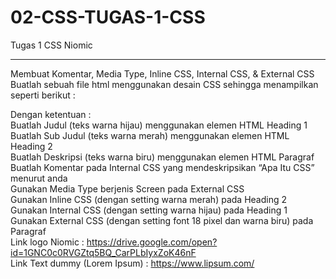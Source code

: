 # 02-CSS-TUGAS-1-CSS
Tugas 1 CSS Niomic
<hr>
Membuat Komentar, Media Type, Inline CSS, Internal CSS, & External CSS <br>
Buatlah sebuah file html menggunakan desain CSS sehingga menampilkan seperti berikut : <br>

Dengan ketentuan : <br>
Buatlah Judul (teks warna hijau) menggunakan elemen HTML Heading 1 <br>
Buatlah Sub Judul (teks warna merah) menggunakan elemen HTML Heading 2 <br>
Buatlah Deskripsi (teks warna biru) menggunakan elemen HTML Paragraf <br>
Buatlah Komentar pada Internal CSS yang mendeskripsikan “Apa Itu CSS” menurut anda <br>
Gunakan Media Type berjenis Screen pada External CSS <br>
Gunakan Inline CSS (dengan setting warna merah) pada Heading 2 <br>
Gunakan Internal CSS (dengan setting warna hijau) pada Heading 1 <br>
Gunakan External CSS (dengan setting font 18 pixel dan warna biru) pada Paragraf <br>
Link logo Niomic : https://drive.google.com/open?id=1GNC0c0RVGZtq5BQ_CarPLbIyxZoK46nF <br>
Link Text dummy (Lorem Ipsum) : https://www.lipsum.com/ <br>
